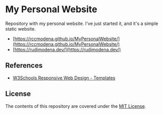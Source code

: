 # My Personal Website

Repository with my personal website. I've just started it, and it's a simple static website.

- [https://rccmodena.github.io/MyPersonalWebsite/](https://rccmodena.github.io/MyPersonalWebsite/)
- [https://rudimodena.dev/](https://rudimodena.dev/)

## References

- [W3Schools Responsive Web Design - Templates](https://www.w3schools.com/css/css_rwd_templates.asp)

## License

The contents of this repository are covered under the [MIT License](LICENSE).
